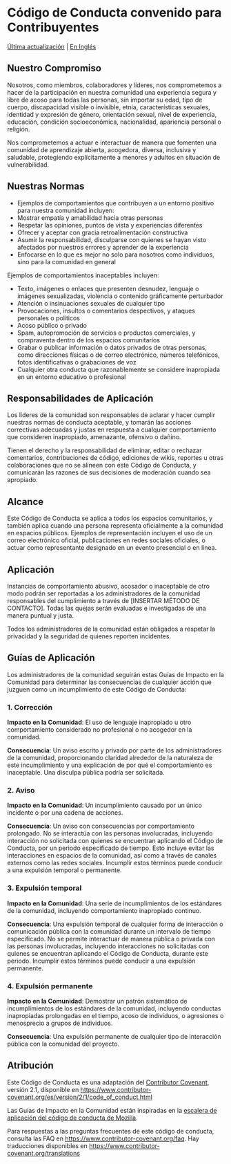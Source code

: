 # Código de Conducta convenido para Contribuyentes

[Última actualización][history] | [En Inglés](CODE_OF_CONDUCT.md)

## Nuestro Compromiso

Nosotros, como miembros, colaboradores y líderes, nos comprometemos a hacer de la participación en nuestra comunidad una experiencia segura y libre de acoso para todas las personas, sin importar su edad, tipo de cuerpo, discapacidad visible o invisible, etnia, características sexuales, identidad y expresión de género, orientación sexual, nivel de experiencia, educación, condición socioeconómica, nacionalidad, apariencia personal o religión.

Nos comprometemos a actuar e interactuar de manera que fomenten una comunidad de aprendizaje abierta, acogedora, diversa, inclusiva y saludable, protegiendo explícitamente a menores y adultos en situación de vulnerabilidad.

## Nuestras Normas

* Ejemplos de comportamientos que contribuyen a un entorno positivo para nuestra comunidad incluyen:
* Mostrar empatía y amabilidad hacia otras personas
* Respetar las opiniones, puntos de vista y experiencias diferentes
* Ofrecer y aceptar con gracia retroalimentación constructiva
* Asumir la responsabilidad, disculparse con quienes se hayan visto afectados por nuestros errores y aprender de la experiencia
* Enfocarse en lo que es mejor no solo para nosotros como individuos, sino para la comunidad en general

Ejemplos de comportamientos inaceptables incluyen:

* Texto, imágenes o enlaces que presenten desnudez, lenguaje o imágenes sexualizadas, violencia o contenido gráficamente perturbador
* Atención o insinuaciones sexuales de cualquier tipo
* Provocaciones, insultos o comentarios despectivos, y ataques personales o políticos
* Acoso público o privado
* Spam, autopromoción de servicios o productos comerciales, y compraventa dentro de los espacios comunitarios
* Grabar o publicar información o datos privados de otras personas, como direcciones físicas o de correo electrónico, números telefónicos, fotos identificativas o grabaciones de voz
* Cualquier otra conducta que razonablemente se considere inapropiada en un entorno educativo o profesional

## Responsabilidades de Aplicación

Los líderes de la comunidad son responsables de aclarar y hacer cumplir nuestras normas de conducta aceptable, y tomarán las acciones correctivas adecuadas y justas en respuesta a cualquier comportamiento que consideren inapropiado, amenazante, ofensivo o dañino.

Tienen el derecho y la responsabilidad de eliminar, editar o rechazar comentarios, contribuciones de código, ediciones de wikis, reportes u otras colaboraciones que no se alineen con este Código de Conducta, y comunicarán las razones de sus decisiones de moderación cuando sea apropiado.

## Alcance

Este Código de Conducta se aplica a todos los espacios comunitarios, y también aplica cuando una persona representa oficialmente a la comunidad en espacios públicos. Ejemplos de representación incluyen el uso de un correo electrónico oficial, publicaciones en redes sociales oficiales, o actuar como representante designado en un evento presencial o en línea.

## Aplicación

Instancias de comportamiento abusivo, acosador o inaceptable de otro modo podrán ser reportadas a los administradores de la comunidad responsables del cumplimiento a través de [INSERTAR MÉTODO DE CONTACTO]. Todas las quejas serán evaluadas e investigadas de una manera puntual y justa.

Todos los administradores de la comunidad están obligados a respetar la privacidad y la seguridad de quienes reporten incidentes.

## Guías de Aplicación

Los administradores de la comunidad seguirán estas Guías de Impacto en la Comunidad para determinar las consecuencias de cualquier acción que juzguen como un incumplimiento de este Código de Conducta:

### 1. Corrección

**Impacto en la Comunidad**: El uso de lenguaje inapropiado u otro comportamiento considerado no profesional o no acogedor en la comunidad.

**Consecuencia**: Un aviso escrito y privado por parte de los administradores de la comunidad, proporcionando claridad alrededor de la naturaleza de este incumplimiento y una explicación de por qué el comportamiento es inaceptable. Una disculpa pública podría ser solicitada.

### 2. Aviso

**Impacto en la Comunidad**: Un incumplimiento causado por un único incidente o por una cadena de acciones.

**Consecuencia**: Un aviso con consecuencias por comportamiento prolongado. No se interactúa con las personas involucradas, incluyendo interacción no solicitada con quienes se encuentran aplicando el Código de Conducta, por un periodo especificado de tiempo. Esto incluye evitar las interacciones en espacios de la comunidad, así como a través de canales externos como las redes sociales. Incumplir estos términos puede conducir a una expulsión temporal o permanente.

### 3. Expulsión temporal

**Impacto en la Comunidad**: Una serie de incumplimientos de los estándares de la comunidad, incluyendo comportamiento inapropiado continuo.

**Consecuencia**: Una expulsión temporal de cualquier forma de interacción o comunicación pública con la comunidad durante un intervalo de tiempo especificado. No se permite interactuar de manera pública o privada con las personas involucradas, incluyendo interacciones no solicitadas con quienes se encuentran aplicando el Código de Conducta, durante este periodo. Incumplir estos términos puede conducir a una expulsión permanente.

### 4. Expulsión permanente

**Impacto en la Comunidad**: Demostrar un patrón sistemático de incumplimientos de los estándares de la comunidad, incluyendo conductas inapropiadas prolongadas en el tiempo, acoso de individuos, o agresiones o menosprecio a grupos de individuos.

**Consecuencia**: Una expulsión permanente de cualquier tipo de interacción pública con la comunidad del proyecto.

## Atribución

Este Código de Conducta es una adaptación del [Contributor Covenant][homepage], versión 2.1,
disponible en https://www.contributor-covenant.org/es/version/2/1/code_of_conduct.html

Las Guías de Impacto en la Comunidad están inspiradas en la [escalera de aplicación del código de conducta de Mozilla](https://github.com/mozilla/diversity).

[homepage]: https://www.contributor-covenant.org

Para respuestas a las preguntas frecuentes de este código de conducta, consulta las FAQ en
https://www.contributor-covenant.org/faq. Hay traducciones disponibles en https://www.contributor-covenant.org/translations

[history]: https://github.com/Endless-Game-Making/.github/commits/main/CODE_OF_CONDUCT.es.md
